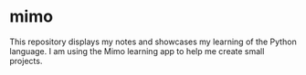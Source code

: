 # mimo

This repository displays my notes and showcases my learning of the Python language. I am using the Mimo learning app to help me create small projects.
